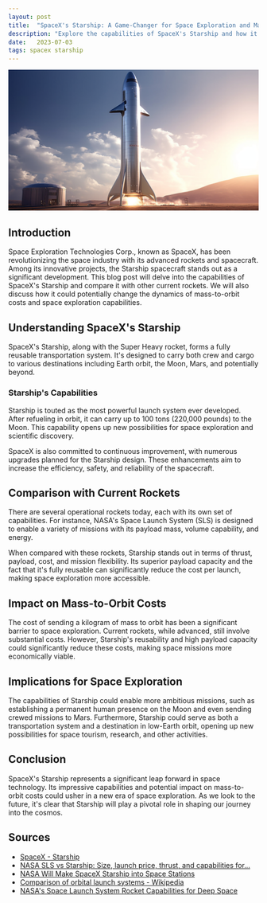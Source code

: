 ```yaml
---
layout: post
title:  "SpaceX's Starship: A Game-Changer for Space Exploration and Mass-to-Orbit Costs"
description: "Explore the capabilities of SpaceX's Starship and how it could potentially change the dynamics of mass-to-orbit costs and space exploration capabilities."
date:   2023-07-03
tags: spacex starship
---
```


![A stylized version of SpaceX's Starship](/assets/starship.png)

## Introduction
Space Exploration Technologies Corp., known as SpaceX, has been revolutionizing the space industry with its advanced rockets and spacecraft. Among its innovative projects, the Starship spacecraft stands out as a significant development. This blog post will delve into the capabilities of SpaceX's Starship and compare it with other current rockets. We will also discuss how it could potentially change the dynamics of mass-to-orbit costs and space exploration capabilities.

## Understanding SpaceX's Starship
SpaceX's Starship, along with the Super Heavy rocket, forms a fully reusable transportation system. It's designed to carry both crew and cargo to various destinations including Earth orbit, the Moon, Mars, and potentially beyond.

### Starship's Capabilities
Starship is touted as the most powerful launch system ever developed. After refueling in orbit, it can carry up to 100 tons (220,000 pounds) to the Moon. This capability opens up new possibilities for space exploration and scientific discovery.

SpaceX is also committed to continuous improvement, with numerous upgrades planned for the Starship design. These enhancements aim to increase the efficiency, safety, and reliability of the spacecraft.

## Comparison with Current Rockets
There are several operational rockets today, each with its own set of capabilities. For instance, NASA's Space Launch System (SLS) is designed to enable a variety of missions with its payload mass, volume capability, and energy.

When compared with these rockets, Starship stands out in terms of thrust, payload, cost, and mission flexibility. Its superior payload capacity and the fact that it's fully reusable can significantly reduce the cost per launch, making space exploration more accessible.

## Impact on Mass-to-Orbit Costs
The cost of sending a kilogram of mass to orbit has been a significant barrier to space exploration. Current rockets, while advanced, still involve substantial costs. However, Starship's reusability and high payload capacity could significantly reduce these costs, making space missions more economically viable.

## Implications for Space Exploration
The capabilities of Starship could enable more ambitious missions, such as establishing a permanent human presence on the Moon and even sending crewed missions to Mars. Furthermore, Starship could serve as both a transportation system and a destination in low-Earth orbit, opening up new possibilities for space tourism, research, and other activities.

## Conclusion
SpaceX's Starship represents a significant leap forward in space technology. Its impressive capabilities and potential impact on mass-to-orbit costs could usher in a new era of space exploration. As we look to the future, it's clear that Starship will play a pivotal role in shaping our journey into the cosmos.

## Sources
- [SpaceX - Starship](https://www.spacex.com/vehicles/starship/index.html)
- [NASA SLS vs Starship: Size, launch price, thrust, and capabilities for...](https://www.inverse.com/innovation/sls-vs-starship)
- [NASA Will Make SpaceX Starship into Space Stations](https://www.nextbigfuture.com/2023/06/nasa-will-make-spacex-starship-into-a-space-station.html)
- [Comparison of orbital launch systems - Wikipedia](https://en.wikipedia.org/wiki/Comparison_of_orbital_launch_systems)
- [NASA's Space Launch System Rocket Capabilities for Deep Space](https://www.nasa.gov/exploration/systems/sls/multimedia/rocket-capabilities-for-deep-space-infographic.html)
